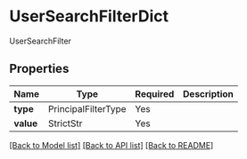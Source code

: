 # UserSearchFilterDict

UserSearchFilter

## Properties
| Name | Type | Required | Description |
| ------------ | ------------- | ------------- | ------------- |
**type** | PrincipalFilterType | Yes |  |
**value** | StrictStr | Yes |  |


[[Back to Model list]](../../../README.md#models-v2-link) [[Back to API list]](../../README.md#documentation-for-api-endpoints) [[Back to README]](../../README.md)

